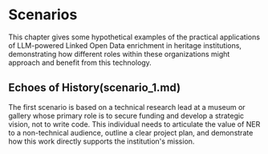 # Scenarios

This chapter gives some hypothetical examples of the practical applications of LLM-powered Linked Open Data enrichment in heritage institutions, demonstrating how different roles within these organizations might approach and benefit from this technology.

## Echoes of History(scenario_1.md)

The first scenario is based on a technical research lead at a museum or gallery whose primary role is to secure funding and develop a strategic vision, not to write code. This individual needs to articulate the value of NER to a non-technical audience, outline a clear project plan, and demonstrate how this work directly supports the institution's mission.
